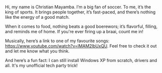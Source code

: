 Hi, my name is Christian Mayamba. I’m a big fan of soccer. To me, it’s the king of sports. It brings people together, it’s fast-paced, and there’s nothing like the energy of a good match.

When it comes to food, nothing beats a good boerewors; it’s flavorful, filling, and reminds me of home. If you're ever firing up a braai, count me in!

Musically, here’s a link to one of my favourite songs: https://www.youtube.com/watch?v=lMAM2lbUxQU. Feel free to check it out and let me know what you think.

And here’s a fun fact: I can still install Windows XP from scratch, drivers and all. It's my unofficial tech party trick!